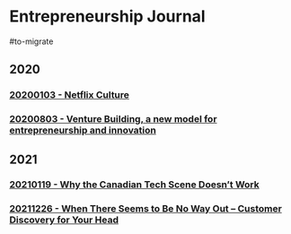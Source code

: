 # Entrepreneurship Journal
#to-migrate

## 2020

### [20200103 - Netflix Culture](file:///C:/data/MyPCM/Attachments/Netflix%20culture.pdf)

### [20200803 -  Venture Building, a new model for entrepreneurship and innovation](https://www.linkedin.com/pulse/venture-building-new-model-entrepreneurship-jorge-garc%C3%ADa-luengo/)

## 2021

### [20210119 - Why the Canadian Tech Scene Doesn’t Work](https://alexdanco.com/2021/01/11/why-the-canadian-tech-scene-doesnt-work/)

### [20211226 - When There Seems to Be No Way Out – Customer Discovery for Your Head](https://steveblank.com/2021/11/11/when-there-seems-to-be-no-way-out-customer-discovery-for-your-head/)

